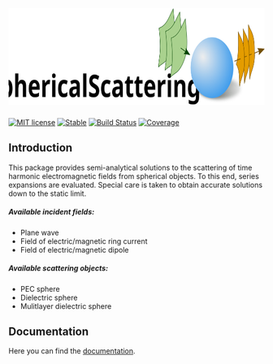 <img src="docs/src/assets/logo_Scat_README.svg" height="190"/>

###

[![MIT license](https://img.shields.io/badge/License-MIT-blue.svg)](https://HoBeZwe.github.io/SphericalScattering.jl)
[![Stable](https://img.shields.io/badge/docs-stable-blue.svg)](https://HoBeZwe.github.io/SphericalScattering.jl/stable)
[![Build Status](https://travis-ci.com/HoBeZwe/SphericalScattering.jl.svg?branch=master)](https://travis-ci.com/HoBeZwe/SphericalScattering.jl)
[![Coverage](https://codecov.io/gh/HoBeZwe/SphericalScattering.jl/branch/master/graph/badge.svg)](https://codecov.io/gh/HoBeZwe/SphericalScattering.jl)

## Introduction

This package provides semi-analytical solutions to the scattering of time harmonic electromagnetic fields from spherical objects. 
To this end, series expansions are evaluated. Special care is taken to obtain accurate solutions down to the static limit.



##### Available incident fields:
- Plane wave
- Field of electric/magnetic ring current
- Field of electric/magnetic dipole

##### Available scattering objects:
- PEC sphere
- Dielectric sphere
- Mulitlayer dielectric sphere



## Documentation

Here you can find the [documentation]().
